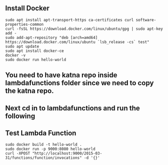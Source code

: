 ## Install Docker

```
sudo apt install apt-transport-https ca-certificates curl software-properties-common 
curl -fsSL https://download.docker.com/linux/ubuntu/gpg | sudo apt-key add - 
sudo add-apt-repository "deb [arch=amd64] https://download.docker.com/linux/ubuntu `lsb_release -cs` test" 
sudo apt update 
sudo apt install docker-ce 
docker -v 
sudo docker run hello-world 
```

## You need to have katna repo inside lambdafunctions folder since we need to copy the katna repo. 
## Next cd in to lambdafunctions and run the following

## Test Lambda Function

```
sudo docker build -t hello-world . 
sudo docker run -p 9000:8080 hello-world 
curl -XPOST "http://localhost:9000/2015-03-31/functions/function/invocations" -d '{}'
```


